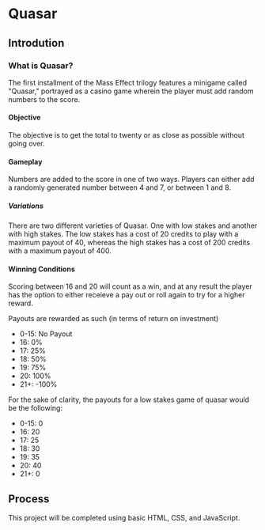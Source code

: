 # Quasar

## Introdution
### What is Quasar?
The first installment of the Mass Effect trilogy features a minigame called "Quasar," portrayed as a casino game wherein the player must add random numbers to the score.

#### Objective
The objective is to get the total to twenty or as close as possible without going over.

#### Gameplay
Numbers are added to the score in one of two ways.  Players can either add a randomly generated number between 4 and 7, or between 1 and 8.

##### Variations
There are two different varieties of Quasar. One with low stakes and another with high stakes.  The low stakes has a cost of 20 credits to play with a maximum payout of 40, whereas the high stakes has a cost of 200 credits with a maximum payout of 400.

#### Winning Conditions
Scoring between 16 and 20 will count as a win, and at any result the player has the option to either receieve a pay out or roll again to try for a higher reward.

Payouts are rewarded as such (in terms of return on investment)
- 0-15: No Payout
- 16:   0%
- 17:   25%
- 18:   50%
- 19:   75%
- 20:   100%
- 21+:  -100%

For the sake of clarity, the payouts for a low stakes game of quasar would be the following:
- 0-15: 0
- 16:   20
- 17:   25
- 18:   30
- 19:   35
- 20:   40
- 21+:  0

## Process
This project will be completed using basic HTML, CSS, and JavaScript.